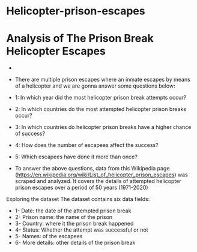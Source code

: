 # Helicopter-prison-escapes
# Analysis of The Prison Break Helicopter Escapes

+
+ There are multiple prison escapes where an inmate escapes by means of a helicopter and we are gonna answer some questions below:
+ 1: In which year did the most helicopter prison break attempts occur?
+ 2: In which countries do the most attempted helicopter prison breaks occur?
+ 3: In which countries do helicopter prison breaks have a higher chance of success?
+ 4: How does the number of escapees affect the success?
+ 5: Which escapees have done it more than once?

+ To answer the above questions, data from this Wikipedia page (https://en.wikipedia.org/wiki/List_of_helicopter_prison_escapes) was scraped and analyzed. It covers the details of attempted helicopter prison escapes over a period of 50 years (1971-2020)

Exploring the dataset The dataset contains six data fields:
+ 1- Date: the date of the attempted prison break
+ 2- Prison name: the name of the prison
+ 3- Country: where it the prison break happened
+ 4- Status: Whether the attempt was successful or not
+ 5- Names: of the escapees
+ 6- More details: other details of the prison break

